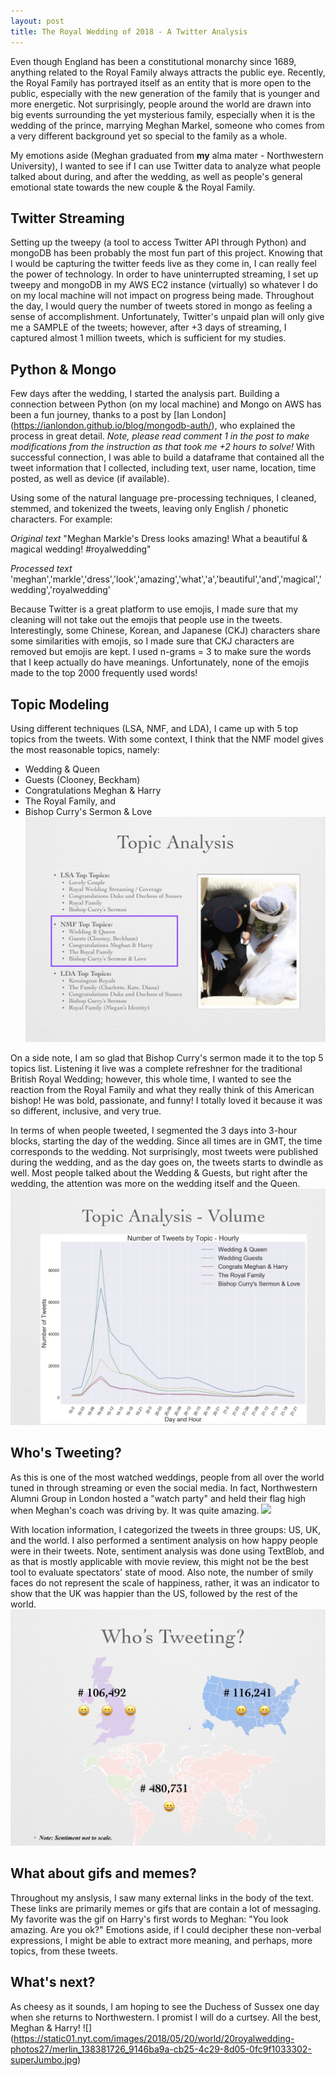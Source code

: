 ```yaml
---
layout: post
title: The Royal Wedding of 2018 - A Twitter Analysis
---
```


Even though England has been a constitutional monarchy since 1689, anything related to the Royal Family always attracts the public eye. Recently, the Royal Family has portrayed itself as an entity that is more open to the public, especially with the new generation of the family that is younger and more energetic. Not surprisingly, people around the world are drawn into big events surrounding the yet mysterious family, especially when it is the wedding of the prince, marrying Meghan Markel, someone who comes from a very different background yet so special to the family as a whole. 

My emotions aside (Meghan graduated from **my** alma mater - Northwestern University), I wanted to see if I can use Twitter data to analyze what people talked about during, and after the wedding, as well as people's general emotional state towards the new couple & the Royal Family. 

## Twitter Streaming
Setting up the tweepy (a tool to access Twitter API through Python) and mongoDB has been probably the most fun part of this project. Knowing that I would be capturing the twitter feeds live as they come in, I can really feel the power of technology. In order to have uninterrupted streaming, I set up tweepy and mongoDB in my AWS EC2 instance (virtually) so whatever I do on my local machine will not impact on progress being made. Throughout the day, I would query the number of tweets stored in mongo as feeling a sense of accomplishment. Unfortunately, Twitter's unpaid plan will only give me a SAMPLE of the tweets; however, after +3 days of streaming, I captured almost 1 million tweets, which is sufficient for my studies. 

## Python & Mongo
Few days after the wedding, I started the analysis part. Building a connection between Python (on my local machine) and Mongo on AWS has been a fun journey, thanks to a post by [Ian London] (https://ianlondon.github.io/blog/mongodb-auth/), who explained the process in great detail. *Note, please read comment 1 in the post to make modifications from the instruction as that took me +2 hours to solve!* With successful connection, I was able to build a dataframe that contained all the tweet information that I collected, including text, user name, location, time posted, as well as device (if available). 

Using some of the natural language pre-processing techniques, I cleaned, stemmed, and tokenized the tweets, leaving only English / phonetic characters. For example: 

*Original text* "Meghan Markle's Dress looks amazing! What a beautiful & magical wedding! #royalwedding" 

*Processed text* 'meghan','markle','dress','look','amazing','what','a','beautiful','and','magical','wedding','royalwedding'

Because Twitter is a great platform to use emojis, I made sure that my cleaning will not take out the emojis that people use in the tweets. Interestingly, some Chinese, Korean, and Japanese (CKJ) characters share some similarities with emojis, so I made sure that CKJ characters are removed but emojis are kept. I used n-grams = 3 to make sure the words that I keep actually do have meanings. Unfortunately, none of the emojis made to the top 2000 frequently used words! 

## Topic Modeling
Using different techniques (LSA, NMF, and LDA), I came up with 5 top topics from the tweets. With some context, I think that the NMF model gives the most reasonable topics, namely:
* Wedding & Queen
* Guests (Clooney, Beckham)
* Congratulations Meghan & Harry
* The Royal Family, and 
* Bishop Curry's Sermon & Love
![alt text](https://raw.githubusercontent.com/mizhao2018/mizhao2018.github.io/master/images/Project4_Presentation.004.jpeg)

On a side note, I am so glad that Bishop Curry's sermon made it to the top 5 topics list. Listening it live was a complete refreshner for the traditional British Royal Wedding; however, this whole time, I wanted to see the reaction from the Royal Family and what they really think of this American bishop! He was bold, passionate, and funny! I totally loved it because it was so different, inclusive, and very true. 

In terms of when people tweeted, I segmented the 3 days into 3-hour blocks, starting the day of the wedding. Since all times are in GMT, the time corresponds to the wedding. Not surprisingly, most tweets were published during the wedding, and as the day goes on, the tweets starts to dwindle as well. Most people talked about the Wedding & Guests, but right after the wedding, the attention was more on the wedding itself and the Queen. 
![alt text](https://raw.githubusercontent.com/mizhao2018/mizhao2018.github.io/master/images/Project4_Presentation.005.jpeg)

## Who's Tweeting?
As this is one of the most watched weddings, people from all over the world tuned in through streaming or even the social media. In fact, Northwestern Alumni Group in London hosted a "watch party" and held their flag high when Meghan's coach was driving by. It was quite amazing. ![](http://www.trbimg.com/img-5b009990/turbine/ct-1526765965-jt7h6cnmhj-snap-image/640/640x360) 

With location information, I categorized the tweets in three groups: US, UK, and the world. I also performed a sentiment analysis on how happy people were in their tweets. Note, sentiment analysis was done using TextBlob, and as that is mostly applicable with movie review, this might not be the best tool to evaluate spectators' state of mood. Also note, the number of smily faces do not represent the scale of happiness, rather, it was an indicator to show that the UK was happier than the US, followed by the rest of the world. 
![alt text](https://raw.githubusercontent.com/mizhao2018/mizhao2018.github.io/master/images/Project4_Presentation.008.jpeg)
 
## What about gifs and memes? 
Throughout my anslysis, I saw many external links in the body of the text. These links are primarily memes or gifs that are contain a lot of messaging. My favorite was the gif on Harry's first words to Meghan: "You look amazing. Are you ok?" Emotions aside, if I could decipher these non-verbal expressions, I might be able to extract more meaning, and perhaps, more topics, from these tweets. 

## What's next? 
As cheesy as it sounds, I am hoping to see the Duchess of Sussex one day when she returns to Northwestern. I promist I will do a curtsey. All the best, Meghan & Harry! 
![] (https://static01.nyt.com/images/2018/05/20/world/20royalwedding-photos27/merlin_138381726_9146ba9a-cb25-4c29-8d05-0fc9f1033302-superJumbo.jpg)
